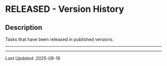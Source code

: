 # RELEASED - Version History

## Description
Tasks that have been released in published versions.

---

<!-- Released tasks will appear here after version bumps -->

---
*Last Updated: 2025-08-19*